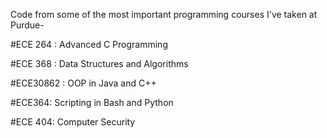 Code from some of the most important programming courses I've taken at Purdue-

#ECE 264 : Advanced C Programming

#ECE 368 : Data Structures and Algorithms

#ECE30862 : OOP in Java and C++

#ECE364: Scripting in Bash and Python

#ECE 404: Computer Security
